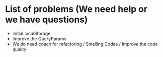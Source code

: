 # List of problems (We need help or we have questions)

- Initial localStorage
- Improve the QueryParams
- We do need coach for refactoring / Smelling Codes / Improve the code quality
